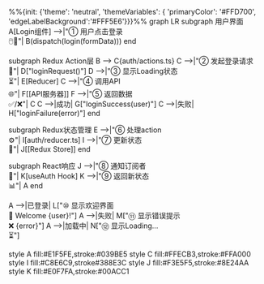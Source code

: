 %%{init: {'theme': 'neutral', 'themeVariables': { 'primaryColor': '#FFD700', 'edgeLabelBackground':'#FFF5E6'}}}%%
graph LR
subgraph 用户界面
A[Login组件] -->|"① 用户点击登录<br>🖱️📝"| B(dispatch(login(formData)))
end

subgraph Redux Action层
B --> C{auth/actions.ts}
C -->|"② 发起登录请求<br>📨"| D["loginRequest()"]
D -->|"③ 显示Loading状态<br>⏳"| E[Reducer]
C -->|"④ 调用API<br>🌐"| F[[API服务器]]
F -->|"⑤ 返回数据<br>✅/❌"| C
C -->|成功| G["loginSuccess(user)"]
C -->|失败| H["loginFailure(error)"]
end

subgraph Redux状态管理
E -->|"⑥ 处理action<br>⚙️"| I[auth/reducer.ts]
I -->|"⑦ 更新状态<br>🔄"| J[[Redux Store]]
end

subgraph React响应
J -->|"⑧ 通知订阅者<br>🔔"| K[useAuth Hook]
K -->|"⑨ 返回新状态<br>📊"| A
end

A -->|已登录| L["⑩ 显示欢迎界面<br>👋 Welcome {user}!"]
A -->|失败| M["⑪ 显示错误提示<br>❌ {error}"]
A -->|加载中| N["⑫ 显示Loading...<br>⏳"]

style A fill:#E1F5FE,stroke:#039BE5
style C fill:#FFECB3,stroke:#FFA000
style I fill:#C8E6C9,stroke#388E3C
style J fill:#F3E5F5,stroke:#8E24AA
style K fill:#E0F7FA,stroke:#00ACC1